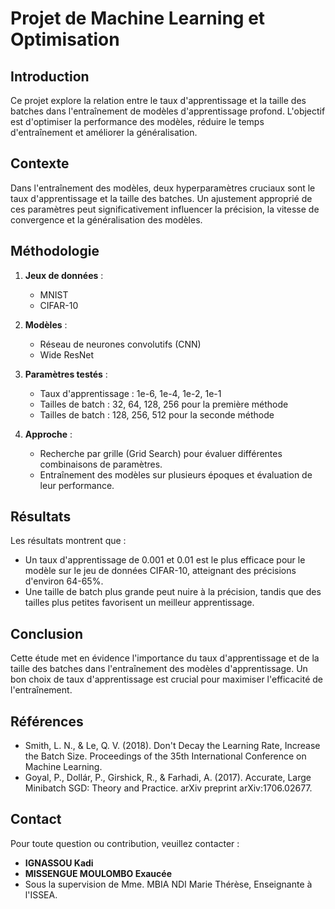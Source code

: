 # Projet de Machine Learning et Optimisation

## Introduction

Ce projet explore la relation entre le taux d'apprentissage et la taille des batches dans l'entraînement de modèles d'apprentissage profond. L'objectif est d'optimiser la performance des modèles, réduire le temps d'entraînement et améliorer la généralisation.

## Contexte

Dans l'entraînement des modèles, deux hyperparamètres cruciaux sont le taux d'apprentissage et la taille des batches. Un ajustement approprié de ces paramètres peut significativement influencer la précision, la vitesse de convergence et la généralisation des modèles.

## Méthodologie

1. **Jeux de données** : 
   - MNIST
   - CIFAR-10

2. **Modèles** :
   - Réseau de neurones convolutifs (CNN)
   - Wide ResNet

3. **Paramètres testés** :
   - Taux d'apprentissage : 1e-6, 1e-4, 1e-2, 1e-1
   - Tailles de batch : 32, 64, 128, 256 pour la première méthode
   - Tailles de batch : 128, 256, 512 pour la seconde méthode

4. **Approche** :
   - Recherche par grille (Grid Search) pour évaluer différentes combinaisons de paramètres.
   - Entraînement des modèles sur plusieurs époques et évaluation de leur performance.

## Résultats

Les résultats montrent que :
- Un taux d'apprentissage de 0.001 et 0.01 est le plus efficace pour le modèle sur le jeu de données CIFAR-10, atteignant des précisions d'environ 64-65%.
- Une taille de batch plus grande peut nuire à la précision, tandis que des tailles plus petites favorisent un meilleur apprentissage.

## Conclusion

Cette étude met en évidence l'importance du taux d'apprentissage et de la taille des batches dans l'entraînement des modèles d'apprentissage. Un bon choix de taux d'apprentissage est crucial pour maximiser l'efficacité de l'entraînement.

## Références

- Smith, L. N., & Le, Q. V. (2018). Don't Decay the Learning Rate, Increase the Batch Size. Proceedings of the 35th International Conference on Machine Learning.
- Goyal, P., Dollár, P., Girshick, R., & Farhadi, A. (2017). Accurate, Large Minibatch SGD: Theory and Practice. arXiv preprint arXiv:1706.02677.

## Contact

Pour toute question ou contribution, veuillez contacter :
- **IGNASSOU Kadi**
- **MISSENGUE MOULOMBO Exaucée**
- Sous la supervision de Mme. MBIA NDI Marie Thérèse, Enseignante à l'ISSEA.

